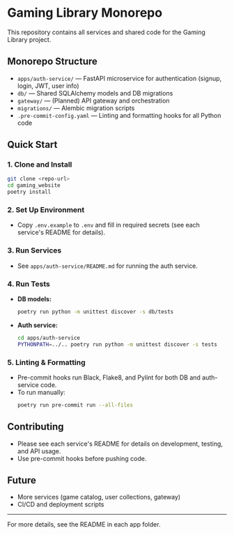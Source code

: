 # Gaming Library Monorepo

This repository contains all services and shared code for the Gaming Library project.

## Monorepo Structure

- `apps/auth-service/` — FastAPI microservice for authentication (signup, login, JWT, user info)
- `db/` — Shared SQLAlchemy models and DB migrations
- `gateway/` — (Planned) API gateway and orchestration
- `migrations/` — Alembic migration scripts
- `.pre-commit-config.yaml` — Linting and formatting hooks for all Python code

## Quick Start

### 1. Clone and Install

```sh
git clone <repo-url>
cd gaming_website
poetry install
```

### 2. Set Up Environment

- Copy `.env.example` to `.env` and fill in required secrets (see each service's README for details).

### 3. Run Services

- See `apps/auth-service/README.md` for running the auth service.

### 4. Run Tests

- **DB models:**
  ```sh
  poetry run python -m unittest discover -s db/tests
  ```
- **Auth service:**
  ```sh
  cd apps/auth-service
  PYTHONPATH=../.. poetry run python -m unittest discover -s tests
  ```

### 5. Linting & Formatting

- Pre-commit hooks run Black, Flake8, and Pylint for both DB and auth-service code.
- To run manually:
  ```sh
  poetry run pre-commit run --all-files
  ```

## Contributing

- Please see each service's README for details on development, testing, and API usage.
- Use pre-commit hooks before pushing code.

## Future

- More services (game catalog, user collections, gateway)
- CI/CD and deployment scripts

---

For more details, see the README in each app folder.
